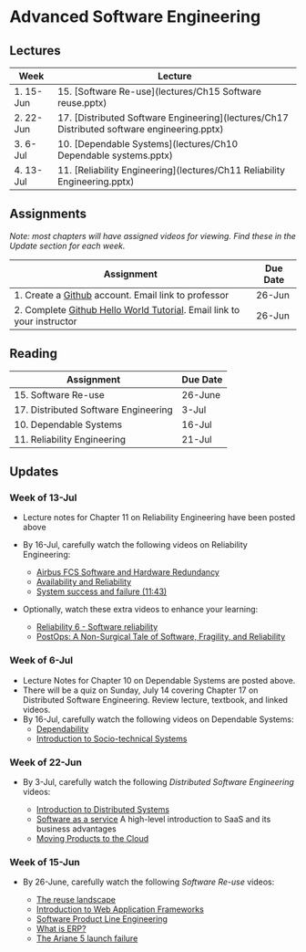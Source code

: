 # Advanced Software Engineering

## Lectures

| Week | Lecture |
|------|---------|
| 1. 15-Jun   | 15. [Software Re-use](lectures/Ch15 Software reuse.pptx)   |
| 2. 22-Jun   | 17. [Distributed Software Engineering](lectures/Ch17 Distributed software engineering.pptx)   |
| 3. 6-Jul   | 10. [Dependable Systems](lectures/Ch10 Dependable systems.pptx)  |
| 4. 13-Jul   | 11. [Reliability Engineering](lectures/Ch11 Reliability Engineering.pptx)  |

## Assignments

*Note: most chapters will have assigned videos for viewing.  Find these in the Update section for each week.*

| Assignment | Due Date |
|------------|----------|
| 1. Create a [Github](http://github.com) account. Email link to professor | 26-Jun |
| 2. Complete [Github Hello World Tutorial](https://guides.github.com/activities/hello-world/). Email link to your instructor | 26-Jun |

## Reading

| Assignment                           | Due Date |
|--------------------------------------|----------|
| 15. Software Re-use                  | 26-June  |
| 17. Distributed Software Engineering | 3-Jul    |
| 10. Dependable Systems               | 16-Jul   |
| 11. Reliability Engineering          |  21-Jul |


## Updates

### Week of 13-Jul

* Lecture notes for Chapter 11 on Reliability Engineering have been posted above
* By 16-Jul, carefully watch the following videos on Reliability Engineering:
  - [Airbus FCS Software and Hardware Redundancy](https://www.youtube.com/watch?v=EOexjozpBdI)
  * [Availability and Reliability](https://www.youtube.com/watch?v=C94_arCm-Mw)
  * [System success and failure (11:43)](https://www.youtube.com/watch?v=VkW7Dr3SXkg)

* Optionally, watch these extra videos to enhance your learning:
  * [Reliability 6 - Software reliability](https://www.youtube.com/watch?v=wv51aF_qODA)
  * [PostOps: A Non-Surgical Tale of Software, Fragility, and Reliability](https://www.youtube.com/watch?v=txyvjt_E8z4)


### Week of 6-Jul

* Lecture Notes for Chapter 10 on Dependable Systems are posted above.
* There will be a quiz on Sunday, July 14 covering Chapter 17 on Distributed Software Engineering.  Review lecture, textbook, and linked videos.
* By 16-Jul, carefully watch the following videos on Dependable Systems:
  - [Dependability](https://www.youtube.com/watch?v=Oa27Xej1KdY)
  - [Introduction to Socio-technical Systems](https://www.youtube.com/watch?v=xdFftbIToV0)

###  Week of 22-Jun

* By 3-Jul, carefully watch the following *Distributed Software Engineering* videos:

  * [Introduction to Distributed Systems ](https://www.youtube.com/watch?v=F_4BCNl0iVk)
  * [Software as a service](https://www.youtube.com/watch?v=3DCqdY3yyDE)
  A high-level introduction to SaaS and its business advantages
  * [Moving Products to the Cloud](https://www.youtube.com/watch?v=vHtaOGwzZ3k)

###  Week of 15-Jun

* By 26-June, carefully watch the following *Software Re-use* videos:

  * [The reuse landscape](https://www.youtube.com/watch?v=feAZV7Ofov4)
  * [Introduction to Web Application Frameworks](https://www.youtube.com/watch?v=b3p4rBZAwwE)
  * [Software Product Line Engineering](https://www.youtube.com/watch?v=R1gybFwAy10)
  * [What is ERP?](https://www.youtube.com/watch?v=E0tgKVOxihI)
  * [The Ariane 5 launch failure](https://www.youtube.com/watch?v=W3YJeoYgozw)
